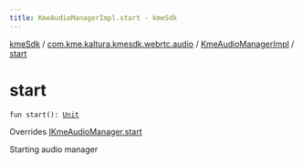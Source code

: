 ```yaml
---
title: KmeAudioManagerImpl.start - kmeSdk
---
```


[kmeSdk](../../index.html) / [com.kme.kaltura.kmesdk.webrtc.audio](../index.html) / [KmeAudioManagerImpl](index.html) / [start](./start.html)

# start

`fun start(): `[`Unit`](https://kotlinlang.org/api/latest/jvm/stdlib/kotlin/-unit/index.html)

Overrides [IKmeAudioManager.start](../-i-kme-audio-manager/start.html)

Starting audio manager


